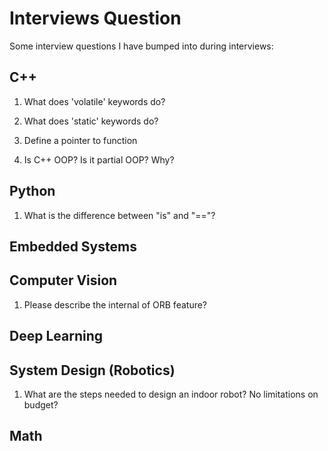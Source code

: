 # Interviews Question
Some interview questions I have bumped into during interviews:

## C++
1. What does 'volatile' keywords do?

2. What does 'static' keywords do?

3. Define a pointer to function

4. Is C++ OOP? Is it partial OOP? Why?

## Python
1. What is the difference between "is" and "=="?

## Embedded Systems

## Computer Vision
1. Please describe the internal of ORB feature?

## Deep Learning

## System Design (Robotics)
1. What are the steps needed to design an indoor robot? No limitations on budget?

## Math
